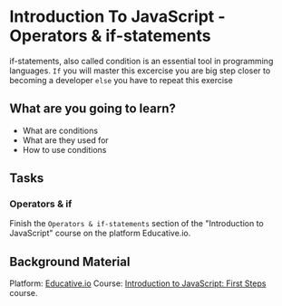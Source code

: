 # Introduction To JavaScript -  Operators & if-statements

if-statements, also called condition is an essential tool in programming languages. `If` you will master this excercise you are big step closer to becoming a developer `else` you have to repeat this exercise


## What are you going to learn?

* What are conditions
* What are they used for
* How to use conditions

## Tasks

### Operators & if
Finish the `Operators & if-statements` section of the "Introduction to JavaScript" course on the platform Educative.io.

## Background Material
Platform: [Educative.io](https://www.educative.io/)
Course:   [Introduction to JavaScript: First Steps](https://www.educative.io/courses/introduction-to-javascript-first-steps) course.
